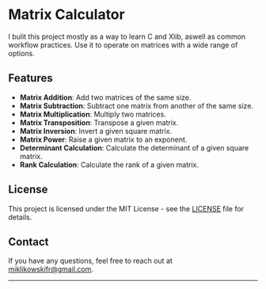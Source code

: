# Matrix Calculator

I bulit this project mostly as a way to learn C and Xlib, aswell as common workflow practices. Use it to operate on matrices with a wide range of options.

## Features

- **Matrix Addition**: Add two matrices of the same size.
- **Matrix Subtraction**: Subtract one matrix from another of the same size.
- **Matrix Multiplication**: Multiply two matrices.
- **Matrix Transposition**: Transpose a given matrix.
- **Matrix Inversion**: Invert a given square matrix.
- **Matrix Power**: Raise a given matrix to an exponent.
- **Determinant Calculation**: Calculate the determinant of a given square matrix.
- **Rank Calculation**: Calculate the rank of a given matrix.

## License

This project is licensed under the MIT License - see the [LICENSE](LICENSE) file for details.

## Contact

If you have any questions, feel free to reach out at miklikowskifr@gmail.com.

---

